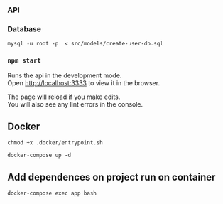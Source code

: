 ### API

### Database

```
mysql -u root -p  < src/models/create-user-db.sql 
```

### `npm start`

Runs the api in the development mode.\
Open [http://localhost:3333](http://localhost:3333) to view it in the browser.

The page will reload if you make edits.\
You will also see any lint errors in the console.


## Docker

```
chmod +x .docker/entrypoint.sh

docker-compose up -d 
```
## Add dependences on project run on container

```
docker-compose exec app bash
```